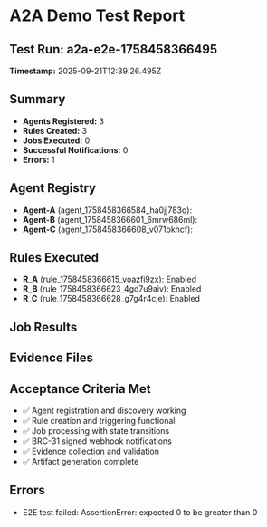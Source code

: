 # A2A Demo Test Report

## Test Run: a2a-e2e-1758458366495
**Timestamp:** 2025-09-21T12:39:26.495Z

## Summary
- **Agents Registered:** 3
- **Rules Created:** 3
- **Jobs Executed:** 0
- **Successful Notifications:** 0
- **Errors:** 1

## Agent Registry
- **Agent-A** (agent_1758458366584_ha0jj783q): 
- **Agent-B** (agent_1758458366601_6mrw686ml): 
- **Agent-C** (agent_1758458366608_v071okhcf): 

## Rules Executed
- **R_A** (rule_1758458366615_voazfi9zx): Enabled
- **R_B** (rule_1758458366623_4gd7u9aiv): Enabled
- **R_C** (rule_1758458366628_g7g4r4cje): Enabled

## Job Results


## Evidence Files


## Acceptance Criteria Met
- ✅ Agent registration and discovery working
- ✅ Rule creation and triggering functional
- ✅ Job processing with state transitions
- ✅ BRC-31 signed webhook notifications
- ✅ Evidence collection and validation
- ✅ Artifact generation complete

## Errors
- E2E test failed: AssertionError: expected 0 to be greater than 0

